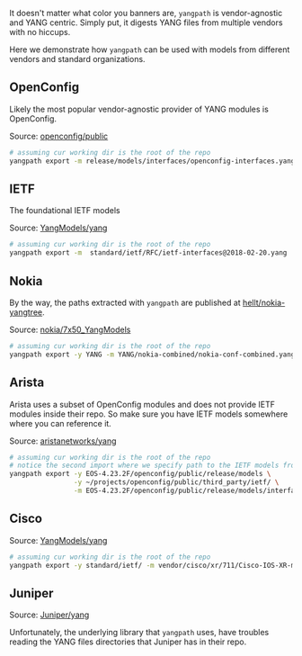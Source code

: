 It doesn't matter what color you banners are, `yangpath` is vendor-agnostic and YANG centric. Simply put, it digests YANG files from multiple vendors with no hiccups.

Here we demonstrate how `yangpath` can be used with models from different vendors and standard organizations.

## OpenConfig
Likely the most popular vendor-agnostic provider of YANG modules is OpenConfig.

Source: [openconfig/public](https://github.com/openconfig/public)

```bash
# assuming cur working dir is the root of the repo
yangpath export -m release/models/interfaces/openconfig-interfaces.yang
```

## IETF
The foundational IETF models

Source: [YangModels/yang](https://github.com/YangModels/yang)

```bash
# assuming cur working dir is the root of the repo
yangpath export -m  standard/ietf/RFC/ietf-interfaces@2018-02-20.yang
```

## Nokia
By the way, the paths extracted with `yangpath` are published at [hellt/nokia-yangtree](https://github.com/hellt/nokia-yangtree).

Source: [nokia/7x50_YangModels](https://github.com/nokia/7x50_YangModels)

```bash
# assuming cur working dir is the root of the repo
yangpath export -y YANG -m YANG/nokia-combined/nokia-conf-combined.yang
```

## Arista
Arista uses a subset of OpenConfig modules and does not provide IETF modules inside their repo. So make sure you have IETF models somewhere where you can reference it.

Source: [aristanetworks/yang](https://github.com/aristanetworks/yang)

```bash
# assuming cur working dir is the root of the repo
# notice the second import where we specify path to the IETF models from OC repo
yangpath export -y EOS-4.23.2F/openconfig/public/release/models \
                -y ~/projects/openconfig/public/third_party/ietf/ \
                -m EOS-4.23.2F/openconfig/public/release/models/interfaces/openconfig-interfaces.yang
```

## Cisco

Source: [YangModels/yang](https://github.com/YangModels/yang)

```bash
# assuming cur working dir is the root of the repo
yangpath export -y standard/ietf/ -m vendor/cisco/xr/711/Cisco-IOS-XR-mpls-ldp-cfg.yang
```

## Juniper

Source: [Juniper/yang](https://github.com/Juniper/yang)

Unfortunately, the underlying library that `yangpath` uses, have troubles reading the YANG files directories that Juniper has in their repo.

